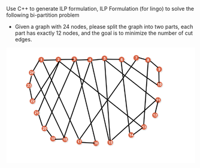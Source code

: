 Use C++ to generate ILP formulation, ILP Formulation (for lingo) to solve the following bi-partition problem

- Given a graph with 24 nodes, please split the graph into two parts, each part has exactly 12 nodes, and the goal is to minimize the number of cut edges.


![graph](graph.png)

